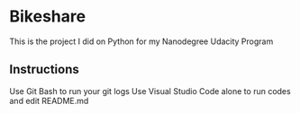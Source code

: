 # Bikeshare

This is the project I did on Python for my Nanodegree Udacity
Program

## Instructions

Use Git Bash to run your git logs
Use Visual Studio Code alone to run codes and edit README.md